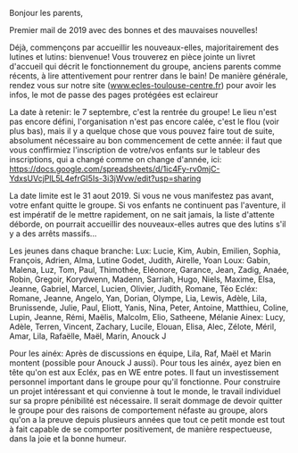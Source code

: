 Bonjour les parents,
 
Premier mail de 2019 avec des bonnes et des mauvaises nouvelles!
 
Déjà, commençons par accueillir les nouveaux-elles, majoritairement des lutines et lutins: bienvenue!
Vous trouverez en pièce jointe un livret d'accueil qui décrit le fonctionnement du groupe, anciens parents comme récents, à lire attentivement pour rentrer dans le bain!
De manière générale, rendez vous sur notre site (www.ecles-toulouse-centre.fr) pour avoir les infos, le mot de passe des pages protégées est eclaireur
 
La date à retenir: le 7 septembre, c'est la rentrée du groupe!
Le lieu n'est pas encore défini, l'organisation n'est pas encore calée, c'est le flou (voir plus bas), mais il y a quelque chose que vous pouvez faire tout de suite, absolument nécessaire au bon commencement de cette année: il faut que vous conffirmiez l'inscription de votre/vos enfants sur le tableur des inscriptions, qui a changé comme on change d'année, ici: https://docs.google.com/spreadsheets/d/1ic4Fy-rv0mjC-YdxsUVcjPlL5L4efrGI5Is-3i3jWvw/edit?usp=sharing
 
La date limite est le 31 aout 2019. Si vous ne vous manifestez pas avant, votre enfant quitte le groupe.
Si vos enfants ne continuent pas l'aventure, il est impératif de le mettre rapidement, on ne sait jamais, la liste d'attente déborde, on pourrait accueillir des nouveaux-elles autres que des lutins s'il y a des arrêts massifs...
 
Les jeunes dans chaque branche:
Lux: Lucie, Kim, Aubin, Emilien, Sophia, François, Adrien, Alma, Lutine Godet, Judith, Airelle, Yoan
Loux: Gabin, Malena, Luz, Tom, Paul, Thimothée, Eléonore, Garance, Jean, Zadig, Anaée, Robin, Gregoir, Korydwenn, Madenn, Sarriah, Hugo, Niels, Maxime, Elsa, Jeanne, Gabriel, Marcel, Lucien, Olivier, Judith, Romane, Téo
Ecléx: Romane, Jeanne, Angelo, Yan, Dorian, Olympe, Lia, Lewis, Adèle, Lila, Brunissende, Julie, Paul, Eliott, Yanis, Nina, Peter, Antoine, Matthieu, Coline, Lupin, Jeanne, Rémi, Maëlis, Malcolm, Elio, Satheene, Mélanie
Ainex: Lucy, Adèle, Terren, Vincent, Zachary, Lucile, Elouan, Elisa, Alec, Zélote, Méril, Amar, Lila, Rafaëlle, Maël, Marin, Anouck J



Pour les ainéx: Après de discussions en équipe, Lila, Raf, Maël et Marin montent (possible pour Anouck J aussi). Pour tous les ainéx, ayez bien en tête qu'on est aux Ecléx, pas en WE entre potes. Il faut un investissement personnel important dans le groupe pour qu'il fonctionne. Pour construire un projet intéressant et qui convienne à tout le monde, le travail individuel sur sa propre pénibilité est nécessaire. Il serait dommage de devoir quitter le groupe pour des raisons de comportement néfaste au groupe, alors qu'on a la preuve depuis plusieurs années que tout ce petit monde est tout à fait capable de se comporter positivement, de manière respectueuse, dans la joie et la bonne humeur.